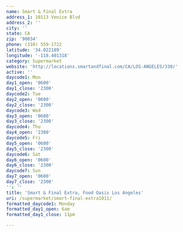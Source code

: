 ```yaml
---
name: Smart & Final Extra
address_1: 10113 Venice Blvd
address_2: ''
city: ''
state: CA
zip: '90034'
phone: (310) 559-1722
latitude: '34.022189'
longitude: '-118.401318'
category: Supermarket
website: 'http://locations.smartandfinal.com/CA/LOS-ANGELES/330/'
active: ''
daycode1: Mon
day1_open: '0600'
day1_close: '2300'
daycode2: Tue
day2_open: '0600'
day2_close: '2300'
daycode3: Wed
day3_open: '0600'
day3_close: '2300'
daycode4: Thu
day4_open: '2300'
daycode5: Fri
day5_open: '0600'
day5_close: '2300'
daycode6: Sat
day6_open: '0600'
day6_close: '2300'
daycode7: Sun
day7_open: '0600'
day7_close: '2300'
'': ''
title: 'Smart & Final Extra, Food Oasis Los Angeles'
uri: /supermarket/smart-final-extra1011/
formatted_daycode1: Monday
formatted_day1_open: 6am
formatted_day1_close: 11pm

---
```

